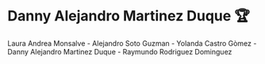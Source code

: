 # Danny Alejandro Martinez Duque :trophy:

Laura Andrea Monsalve - Alejandro Soto Guzman - Yolanda Castro Gòmez - Danny Alejandro Martinez Duque - Raymundo Rodriguez Dominguez
